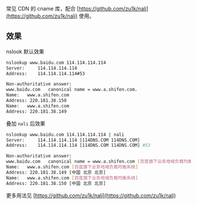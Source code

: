 常见 CDN 的 cname 库，配合 [https://github.com/zu1k/nali](https://github.com/zu1k/nali) 使用。

## 效果
nslook 默认效果
```bash
nslookup www.baidu.com 114.114.114.114
Server:		114.114.114.114
Address:	114.114.114.114#53

Non-authoritative answer:
www.baidu.com	canonical name = www.a.shifen.com.
Name:	www.a.shifen.com
Address: 220.181.38.150
Name:	www.a.shifen.com
Address: 220.181.38.149
```

叠加 `nali` 后效果
```bash
nslookup www.baidu.com 114.114.114.114 | nali
Server:		114.114.114.114 [114DNS.COM 114DNS.COM]
Address:	114.114.114.114 [114DNS.COM 114DNS.COM] #53

Non-authoritative answer:
www.baidu.com	canonical name = www.a.shifen.com [百度旗下业务地域负载均衡系统] .
Name:	www.a.shifen.com [百度旗下业务地域负载均衡系统]
Address: 220.181.38.149 [中国 北京 北京]
Name:	www.a.shifen.com [百度旗下业务地域负载均衡系统]
Address: 220.181.38.150 [中国 北京 北京]
```

更多用法见 [https://github.com/zu1k/nali](https://github.com/zu1k/nali)
